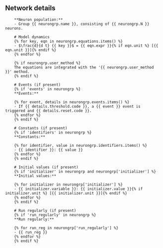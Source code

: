 ## Network details

        **Neuron population:**
        - Group {{ neurongrp.name }}, consisting of {{ neurongrp.N }} neurons.

        # Model dynamics
        {% for key, eqn in neurongrp.equations.items() %}
        - $\frac{d}{d t} {{ key }}$ = {{ eqn.expr }}{% if eqn.unit %} [{{ eqn.unit }}]{% endif %}
        {% endfor %}

        {% if neurongrp.user_method %}
        The equations are integrated with the '{{ neurongrp.user_method }}' method.
        {% endif %}

        # Events (if present)
        {% if 'events' in neurongrp %}
        **Events:**

        {% for event, details in neurongrp.events.items() %}
        - If {{ details.threshold.code }}, a {{ event }} event is triggered and {{ details.reset.code }}.
        {% endfor %}
        {% endif %}

        # Constants (if present)
        {% if 'identifiers' in neurongrp %}
        **Constants:**

        {% for identifier, value in neurongrp.identifiers.items() %}
        - {{ identifier }}: {{ value }}
        {% endfor %}
        {% endif %}

        # Initial values (if present)
        {% if 'initializer' in neurongrp and neurongrp['initializer'] %}
        **Initial values:**

        {% for initializer in neurongrp['initializer'] %}
        - {{ initializer.variable }}: {{ initializer.value }}{% if initializer.unit %} [{{ initializer.unit }}]{% endif %}
        {% endfor %}
        {% endif %}

        # Run regularly (if present)
        {% if 'run_regularly' in neurongrp %}
        **Run regularly:**

        {% for run_reg in neurongrp['run_regularly'] %}
        - {{ run_reg }}
        {% endfor %}
        {% endif %}